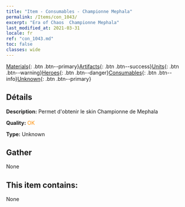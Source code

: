 ```yaml
---
title: "Item - Consumables - Championne Mephala"
permalink: /Items/con_1043/
excerpt: "Era of Chaos  Championne Mephala"
last_modified_at: 2021-03-31
locale: fr
ref: "con_1043.md"
toc: false
classes: wide
---
```

 [Materials](/fr/Items/){: .btn .btn--primary}[Artifacts](/fr/Items/Artifacts/){: .btn .btn--success}[Units](/fr/Items/Units/){: .btn .btn--warning}[Heroes](/fr/Items/Heroes/){: .btn .btn--danger}[Consumables](/fr/Items/Consumables/){: .btn .btn--info}[Unknown](/fr/Items/Unknown/){: .btn .btn--primary}

## Détails
 **Description:** Permet d'obtenir le skin Championne de Mephala

 **Quality:** <span style="color: #FF8C00">OK</span>

 **Type:** Unknown

## Gather

  None

## This item contains:

  None

